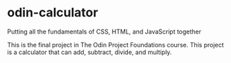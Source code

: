 # odin-calculator
Putting all the fundamentals of CSS, HTML, and JavaScript together

This is the final project in The Odin Project Foundations course. This project is a calculator that can add, subtract, divide, and multiply.